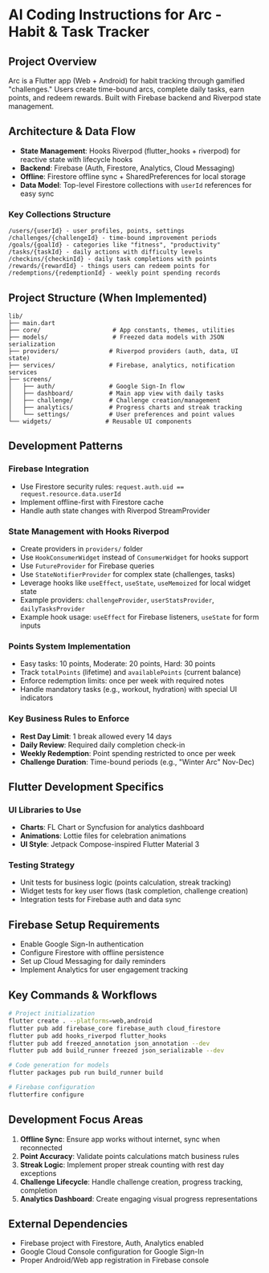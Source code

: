 # AI Coding Instructions for Arc - Habit & Task Tracker

## Project Overview
Arc is a Flutter app (Web + Android) for habit tracking through gamified "challenges." Users create time-bound arcs, complete daily tasks, earn points, and redeem rewards. Built with Firebase backend and Riverpod state management.

## Architecture & Data Flow
- **State Management**: Hooks Riverpod (flutter_hooks + riverpod) for reactive state with lifecycle hooks
- **Backend**: Firebase (Auth, Firestore, Analytics, Cloud Messaging)
- **Offline**: Firestore offline sync + SharedPreferences for local storage
- **Data Model**: Top-level Firestore collections with `userId` references for easy sync

### Key Collections Structure
```
/users/{userId} - user profiles, points, settings
/challenges/{challengeId} - time-bound improvement periods  
/goals/{goalId} - categories like "fitness", "productivity"
/tasks/{taskId} - daily actions with difficulty levels
/checkins/{checkinId} - daily task completions with points
/rewards/{rewardId} - things users can redeem points for
/redemptions/{redemptionId} - weekly point spending records
```

## Project Structure (When Implemented)
```
lib/
├── main.dart
├── core/                    # App constants, themes, utilities
├── models/                  # Freezed data models with JSON serialization
├── providers/              # Riverpod providers (auth, data, UI state)
├── services/               # Firebase, analytics, notification services  
├── screens/
│   ├── auth/               # Google Sign-In flow
│   ├── dashboard/          # Main app view with daily tasks
│   ├── challenge/          # Challenge creation/management
│   ├── analytics/          # Progress charts and streak tracking
│   └── settings/           # User preferences and point values
└── widgets/               # Reusable UI components
```

## Development Patterns

### Firebase Integration
- Use Firestore security rules: `request.auth.uid == request.resource.data.userId`
- Implement offline-first with Firestore cache
- Handle auth state changes with Riverpod StreamProvider

### State Management with Hooks Riverpod
- Create providers in `providers/` folder
- Use `HookConsumerWidget` instead of `ConsumerWidget` for hooks support
- Use `FutureProvider` for Firebase queries
- Use `StateNotifierProvider` for complex state (challenges, tasks)
- Leverage hooks like `useEffect`, `useState`, `useMemoized` for local widget state
- Example providers: `challengeProvider`, `userStatsProvider`, `dailyTasksProvider`
- Example hook usage: `useEffect` for Firebase listeners, `useState` for form inputs

### Points System Implementation
- Easy tasks: 10 points, Moderate: 20 points, Hard: 30 points  
- Track `totalPoints` (lifetime) and `availablePoints` (current balance)
- Enforce redemption limits: once per week with required notes
- Handle mandatory tasks (e.g., workout, hydration) with special UI indicators

### Key Business Rules to Enforce
- **Rest Day Limit**: 1 break allowed every 14 days
- **Daily Review**: Required daily completion check-in
- **Weekly Redemption**: Point spending restricted to once per week
- **Challenge Duration**: Time-bound periods (e.g., "Winter Arc" Nov-Dec)

## Flutter Development Specifics

### UI Libraries to Use
- **Charts**: FL Chart or Syncfusion for analytics dashboard
- **Animations**: Lottie files for celebration animations
- **UI Style**: Jetpack Compose-inspired Flutter Material 3

### Testing Strategy
- Unit tests for business logic (points calculation, streak tracking)
- Widget tests for key user flows (task completion, challenge creation)
- Integration tests for Firebase auth and data sync

## Firebase Setup Requirements
- Enable Google Sign-In authentication
- Configure Firestore with offline persistence
- Set up Cloud Messaging for daily reminders
- Implement Analytics for user engagement tracking

## Key Commands & Workflows
```bash
# Project initialization
flutter create . --platforms=web,android
flutter pub add firebase_core firebase_auth cloud_firestore
flutter pub add hooks_riverpod flutter_hooks
flutter pub add freezed_annotation json_annotation --dev
flutter pub add build_runner freezed json_serializable --dev

# Code generation for models
flutter packages pub run build_runner build

# Firebase configuration  
flutterfire configure
```

## Development Focus Areas
1. **Offline Sync**: Ensure app works without internet, sync when reconnected
2. **Point Accuracy**: Validate points calculations match business rules
3. **Streak Logic**: Implement proper streak counting with rest day exceptions
4. **Challenge Lifecycle**: Handle challenge creation, progress tracking, completion
5. **Analytics Dashboard**: Create engaging visual progress representations

## External Dependencies
- Firebase project with Firestore, Auth, Analytics enabled
- Google Cloud Console configuration for Google Sign-In
- Proper Android/Web app registration in Firebase console